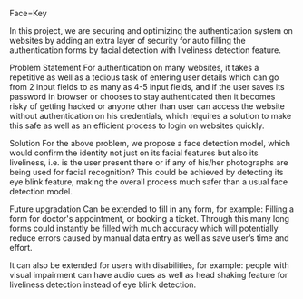 Face=Key

In this project, we are securing and optimizing the authentication system on websites by adding an extra layer of security for auto filling the authentication forms by facial detection with liveliness detection feature.

Problem Statement
For authentication on many websites, it takes a repetitive as well as a tedious task of entering user details which can go from 2 input fields to as many as 4-5 input fields, and if the user saves its password in browser or chooses to stay authenticated then it becomes risky of getting hacked or anyone other than user can access the website without authentication on his credentials, which requires a solution to make this safe as well as an efficient process to login on websites quickly.

Solution
For the above problem, we propose a face detection model, which would confirm the identity not just on its facial features but also its liveliness, i.e. is the user present there or if any of his/her photographs are being used for facial recognition? This could be achieved by detecting its eye blink feature, making the overall process much safer than a usual face detection model.

Future upgradation
Can be extended to fill in any form, for example: Filling a form for doctor's appointment, or booking a ticket. Through this many long forms could instantly be filled with much accuracy which will potentially reduce errors caused by manual data entry as well as save user’s time and effort.

It can also be extended for users with disabilities, for example: people with visual impairment can have audio cues as well as head shaking feature for liveliness detection instead of eye blink detection.
